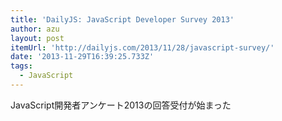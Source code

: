 ```yaml
---
title: 'DailyJS: JavaScript Developer Survey 2013'
author: azu
layout: post
itemUrl: 'http://dailyjs.com/2013/11/28/javascript-survey/'
date: '2013-11-29T16:39:25.733Z'
tags:
  - JavaScript
---
```

JavaScript開発者アンケート2013の回答受付が始まった
